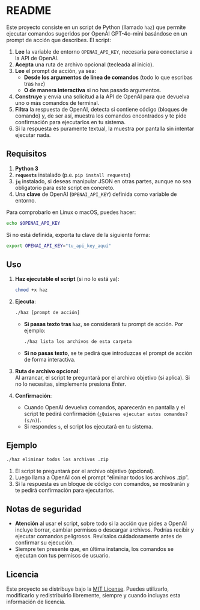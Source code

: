# README

Este proyecto consiste en un script de Python (llamado `haz`) que permite ejecutar comandos sugeridos por OpenAI GPT-4o-mini basándose en un prompt de acción que describes. El script:

1. **Lee** la variable de entorno `OPENAI_API_KEY`, necesaria para conectarse a la API de OpenAI.
2. **Acepta** una ruta de archivo opcional (tecleada al inicio).
3. **Lee** el prompt de acción, ya sea:
    - **Desde los argumentos de línea de comandos** (todo lo que escribas tras `haz`)
    - **O de manera interactiva** si no has pasado argumentos.
4. **Construye** y envía una solicitud a la API de OpenAI para que devuelva uno o más comandos de terminal.
5. **Filtra** la respuesta de OpenAI, detecta si contiene código (bloques de comando) y, de ser así, muestra los comandos encontrados y te pide confirmación para ejecutarlos en tu sistema.
6. Si la respuesta es puramente textual, la muestra por pantalla sin intentar ejecutar nada.

## Requisitos

1. **Python 3**
2. **`requests`** instalado (p.e. `pip install requests`)
3. **`jq`** instalado, si deseas manipular JSON en otras partes, aunque no sea obligatorio para este script en concreto.
4. Una **clave** de OpenAI (`OPENAI_API_KEY`) definida como variable de entorno.

Para comprobarlo en Linux o macOS, puedes hacer:
```bash
echo $OPENAI_API_KEY
```
Si no está definida, exporta tu clave de la siguiente forma:
```bash
export OPENAI_API_KEY="tu_api_key_aquí"
```

## Uso

1. **Haz ejecutable el script** (si no lo está ya):
   ```bash
   chmod +x haz
   ```

2. **Ejecuta**:
   ```bash
   ./haz [prompt de acción]
   ```
    - **Si pasas texto tras `haz`**, se considerará tu prompt de acción. Por ejemplo:
      ```bash
      ./haz lista los archivos de esta carpeta
      ```
    - **Si no pasas texto**, se te pedirá que introduzcas el prompt de acción de forma interactiva.

3. **Ruta de archivo opcional**:  
   Al arrancar, el script te preguntará por el archivo objetivo (si aplica). Si no lo necesitas, simplemente presiona *Enter*.

4. **Confirmación**:
    - Cuando OpenAI devuelva comandos, aparecerán en pantalla y el script te pedirá confirmación (`¿Quieres ejecutar estos comandos? (s/n)`).
    - Si respondes `s`, el script los ejecutará en tu sistema.

## Ejemplo

```bash
./haz eliminar todos los archivos .zip
```
1. El script te preguntará por el archivo objetivo (opcional).
2. Luego llama a OpenAI con el prompt “eliminar todos los archivos .zip”.
3. Si la respuesta es un bloque de código con comandos, se mostrarán y te pedirá confirmación para ejecutarlos.

## Notas de seguridad

- **Atención** al usar el script, sobre todo si la acción que pides a OpenAI incluye borrar, cambiar permisos o descargar archivos. Podrías recibir y ejecutar comandos peligrosos. Revísalos cuidadosamente antes de confirmar su ejecución.
- Siempre ten presente que, en última instancia, los comandos se ejecutan con tus permisos de usuario.

## Licencia

Este proyecto se distribuye bajo la [MIT License](https://opensource.org/licenses/MIT). Puedes utilizarlo, modificarlo y redistribuirlo libremente, siempre y cuando incluyas esta información de licencia.